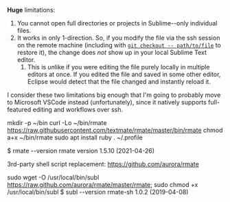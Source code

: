 <!--
GS
Jan. 2023

This is the start of my answer to this question:
https://stackoverflow.com/questions/15958056/how-to-use-sublime-over-ssh

I really need to finish my investigations and then write a nice answer and get this working!
I really like the `subl` tool here, too: https://stackoverflow.com/a/18538531/4561887


References:
1. Google search for "sublime text over ssh": https://www.google.com/search?q=sublime+text+over+ssh&sxsrf=AJOqlzUl9x54LoHAUcRyy-eNJNqg0lMS0Q:1673998920848&ei=SDLHY6e4M7LK9AP14L64Cw&ved=0ahUKEwin_J_448_8AhUyJX0KHXWwD7cQ4dUDCBA&uact=5&oq=sublime+text+over+ssh&gs_lcp=Cgxnd3Mtd2l6LXNlcnAQAzIECAAQRzIECAAQRzIECAAQRzIECAAQRzIECAAQRzIECAAQRzIECAAQRzIECAAQRzoKCAAQRxDWBBCwA0oECEEYAEoECEYYAFCTBViTBWCPBmgBcAJ4AIABAIgBAJIBAJgBAKABAcgBCMABAQ&sclient=gws-wiz-serp&sec_act=d
1. https://stackoverflow.com/questions/15958056/how-to-use-sublime-over-ssh

-->


**Huge** limitations:
1. You cannot open full directories or projects in Sublime--only individual files. 
1. It works in only 1-direction. So, if you modify the file via the ssh session on the remote machine (including with [`git checkout -- path/to/file`](https://stackoverflow.com/a/65258783/4561887) to restore it), the change does *not* show up in your local Sublime Text editor. 
    1. This is *un*like if you were editing the file purely locally in multiple editors at once. If you edited the file and saved in some other editor, Eclipse would detect that the file changed and instantly reload it.

I consider these two limitations big enough that I'm going to probably move to Microsoft VSCode instead (unfortunately), since it natively supports full-featured editing and workflows over ssh.



mkdir -p ~/bin
curl -Lo ~/bin/rmate https://raw.githubusercontent.com/textmate/rmate/master/bin/rmate
chmod a+x ~/bin/rmate
sudo apt install ruby
. ~/.profile

$ rmate --version
rmate version 1.5.10 (2021-04-26)





3rd-party shell script replacement: https://github.com/aurora/rmate



sudo wget -O /usr/local/bin/subl https://raw.github.com/aurora/rmate/master/rmate; sudo chmod +x /usr/local/bin/subl
$ subl --version
rmate-sh 1.0.2 (2019-04-08)


